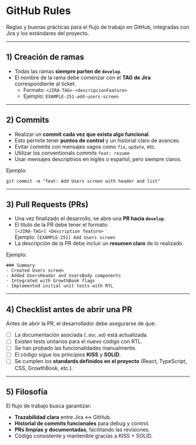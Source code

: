# GitHub Rules

Reglas y buenas prácticas para el flujo de trabajo en GitHub, integradas con Jira y los estándares del proyecto.

---

## 1) Creación de ramas
- Todas las ramas **siempre parten de `develop`**.  
- El nombre de la rama debe comenzar con el **TAG de Jira** correspondiente al ticket.  
  - Formato: `<JIRA-TAG>-<descripcionFeature>`  
  - Ejemplo: `EXAMPLE-251-add-users-screen`

---

## 2) Commits
- Realizar un **commit cada vez que exista algo funcional**.  
- Esto permite tener **puntos de control** y un historial claro de avances.  
- Evitar commits con mensajes vagos como `fix`, `update`, etc.  
- Utilizar los conventionals commits `feat: resume`
- Usar mensajes descriptivos en inglés o español, pero siempre claros.

Ejemplo:
```
git commit -m "feat: Add Users screen with header and list"
```

---

## 3) Pull Requests (PRs)
- Una vez finalizado el desarrollo, se abre una **PR hacia `develop`**.  
- El título de la PR debe tener el formato:  
  `[<JIRA-TAG>] <Description feature>`  
  Ejemplo: `[EXAMPLE-251] Add Users screen`
- La descripción de la PR debe incluir un **resumen claro** de lo realizado.

Ejemplo:
```
### Summary
- Created Users screen
- Added UsersHeader and UsersBody components
- Integrated with GrowthBook flags
- Implemented initial unit tests with RTL
```

---

## 4) Checklist antes de abrir una PR
Antes de abrir la PR, el desarrollador debe asegurarse de que:  
- [ ] La documentación asociada (`.doc.md`) está actualizada.  
- [ ] Existen tests unitarios para el nuevo código con RTL.  
- [ ] Se han probado las funcionalidades manualmente.  
- [ ] El código sigue los principios **KISS** y **SOLID**.  
- [ ] Se cumplen los **standards definidos en el proyecto** (React, TypeScript, CSS, GrowthBook, etc.).  

---

## 5) Filosofía
El flujo de trabajo busca garantizar:  
- **Trazabilidad clara** entre Jira ↔️ GitHub.  
- **Historial de commits funcionales** para debug y control.  
- **PRs limpias y documentadas**, facilitando las revisiones.  
- Código consistente y mantenible gracias a KISS + SOLID.
